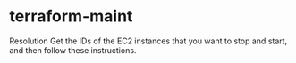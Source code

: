 # terraform-maint
Resolution
Get the IDs of the EC2 instances that you want to stop and start, and then follow these instructions.



